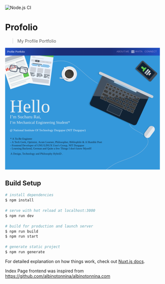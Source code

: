![Node.js CI](https://github.com/SucharuRai/Profolio/workflows/Node%2Ejs%20CI/badge.svg?branch=master)
# Profolio

> My Profile Portfolio

![My Profile](./static/Markup.png)

## Build Setup

```bash
# install dependencies
$ npm install

# serve with hot reload at localhost:3000
$ npm run dev

# build for production and launch server
$ npm run build
$ npm run start

# generate static project
$ npm run generate
```

For detailed explanation on how things work, check out [Nuxt.js docs](https://nuxtjs.org).

Index Page frontend was inspired from https://github.com/albinotonnina/albinotonnina.com
